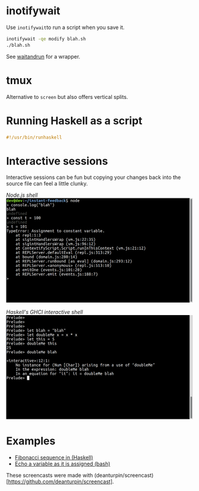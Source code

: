 # inotifywait

Use ```inotifywait```to run a script when you save it.

```bash
inotifywait -qe modify blah.sh
./blah.sh
```

See [waitandrun](bin/waitandrun) for a wrapper.

# tmux

Alternative to ```screen``` but also offers vertical splits.

# Running Haskell as a script

```haskell
#!/usr/bin/runhaskell
```

# Interactive sessions

Interactive sessions can be fun but copying your changes back into the source
file can feel a little clunky.

*Node.js shell*
![node.js](screenshots/node.png)

*Haskell's GHCI interactive shell*
![node.js](screenshots/ghci.png)

# Examples

- [Fibonacci sequence in (Haskell)](examples/fibonacci)
- [Echo a variable as it is assigned (bash)](examples/echo-variable/)

These screencasts were made with
(deanturpin/screencast)[https://github.com/deanturpin/screencast].
